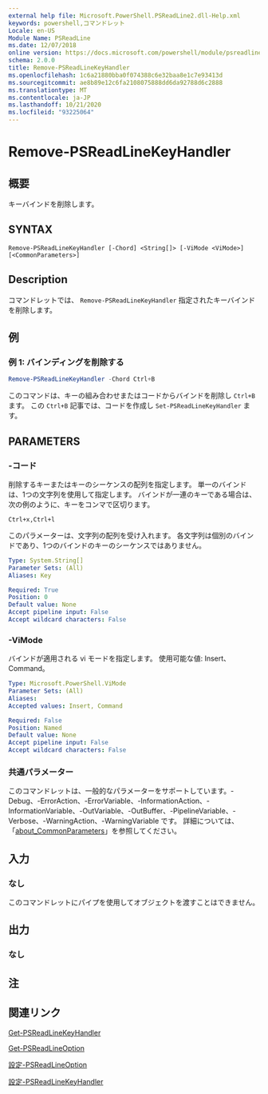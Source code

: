 ```yaml
---
external help file: Microsoft.PowerShell.PSReadLine2.dll-Help.xml
keywords: powershell,コマンドレット
Locale: en-US
Module Name: PSReadLine
ms.date: 12/07/2018
online version: https://docs.microsoft.com/powershell/module/psreadline/remove-psreadlinekeyhandler?view=powershell-7&WT.mc_id=ps-gethelp
schema: 2.0.0
title: Remove-PSReadLineKeyHandler
ms.openlocfilehash: 1c6a21880bba0f074388c6e32baa8e1c7e93413d
ms.sourcegitcommit: ae8b89e12c6fa2108075888dd6da92788d6c2888
ms.translationtype: MT
ms.contentlocale: ja-JP
ms.lasthandoff: 10/21/2020
ms.locfileid: "93225064"
---
```

# Remove-PSReadLineKeyHandler

## 概要
キーバインドを削除します。

## SYNTAX

```
Remove-PSReadLineKeyHandler [-Chord] <String[]> [-ViMode <ViMode>] [<CommonParameters>]
```

## Description

コマンドレットでは、 `Remove-PSReadLineKeyHandler` 指定されたキーバインドを削除します。

## 例

### 例 1: バインディングを削除する

```powershell
Remove-PSReadLineKeyHandler -Chord Ctrl+B
```

このコマンドは、キーの組み合わせまたはコードからバインドを削除し `Ctrl+B` ます。 この `Ctrl+B` 記事では、コードを作成し `Set-PSReadLineKeyHandler` ます。

## PARAMETERS

### -コード

削除するキーまたはキーのシーケンスの配列を指定します。 単一のバインドは、1つの文字列を使用して指定します。 バインドが一連のキーである場合は、次の例のように、キーをコンマで区切ります。

`Ctrl+x,Ctrl+l`

このパラメーターは、文字列の配列を受け入れます。 各文字列は個別のバインドであり、1つのバインドのキーのシーケンスではありません。

```yaml
Type: System.String[]
Parameter Sets: (All)
Aliases: Key

Required: True
Position: 0
Default value: None
Accept pipeline input: False
Accept wildcard characters: False
```

### -ViMode

バインドが適用される vi モードを指定します。 使用可能な値: Insert、Command。

```yaml
Type: Microsoft.PowerShell.ViMode
Parameter Sets: (All)
Aliases:
Accepted values: Insert, Command

Required: False
Position: Named
Default value: None
Accept pipeline input: False
Accept wildcard characters: False
```

### 共通パラメーター

このコマンドレットは、一般的なパラメーターをサポートしています。-Debug、-ErrorAction、-ErrorVariable、-InformationAction、-InformationVariable、-OutVariable、-OutBuffer、-PipelineVariable、-Verbose、-WarningAction、-WarningVariable です。 詳細については、「[about_CommonParameters](http://go.microsoft.com/fwlink/?LinkID=113216)」を参照してください。

## 入力

### なし

このコマンドレットにパイプを使用してオブジェクトを渡すことはできません。

## 出力

### なし

## 注

## 関連リンク

[Get-PSReadLineKeyHandler](Get-PSReadLineKeyHandler.md)

[Get-PSReadLineOption](Get-PSReadLineOption.md)

[設定-PSReadLineOption](Set-PSReadLineOption.md)

[設定-PSReadLineKeyHandler](Set-PSReadLineKeyHandler.md)
